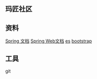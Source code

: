 ## 玛匠社区

## 资料
[Spring 文档](https://spring.io/guides)
[Spring Web文档](https://spring.io/guides/gs/serving-web-content/)
[es](https://elasticsearch.cn/)
[bootstrap](https://v3.bootcss.com/)

## 工具
git



